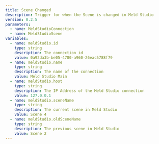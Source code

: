 ```yaml
---
title: Scene Changed
description: Trigger for when the Scene is changed in Meld Studio
version: 0.2.5
parameters:
  - name: MeldStudioConnection
  - name: MeldStudioScene
variables:
  - name: meldStudio.id
    type: string
    description: The connection id
    value: 0a92da3b-be05-4780-a960-26eac5788f79
  - name: meldStudio.name
    type: string
    description: The name of the connection
    value: Meld Studio Main
  - name: meldStudio.host
    type: string
    description: The IP Address of the Meld Studio connection
    value: 127.0.0.1
  - name: meldStudio.sceneName
    type: string
    description: The current scene in Meld Studio
    value: Scene 4
  - name: meldStudio.oldSceneName
    type: string
    description: The previous scene in Meld Studio
    value: Scene 2
---
```

